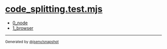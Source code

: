 # [code_splitting.test.mjs](../code_splitting.test.mjs)


- [0_node](0_node/0_node.md)
- [1_browser](1_browser/1_browser.md)

---

<sub>
  Generated by <a href="https://github.com/jsenv/core/tree/main/packages/tooling/snapshot">@jsenv/snapshot</a>
</sub>
